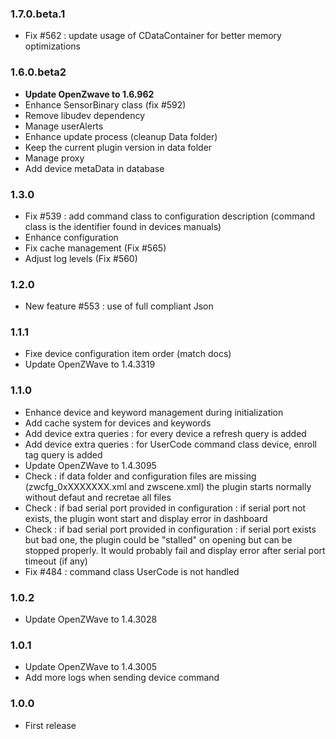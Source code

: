 ### 1.7.0.beta.1
* Fix #562  : update usage of CDataContainer for better memory optimizations

### 1.6.0.beta2
* **Update OpenZwave to 1.6.962**
* Enhance SensorBinary class (fix #592)
* Remove libudev dependency
* Manage userAlerts
* Enhance update process (cleanup Data folder)
* Keep the current plugin version in data folder
* Manage proxy
* Add device metaData in database

### 1.3.0
* Fix #539 : add command class to configuration description (command class is the identifier found in devices manuals)
* Enhance configuration
* Fix cache management (Fix #565)
* Adjust log levels (Fix #560)


### 1.2.0
* New feature #553 : use of full compliant Json

### 1.1.1
* Fixe device configuration item order (match docs)
* Update OpenZWave to 1.4.3319

### 1.1.0
* Enhance device and keyword management during initialization
* Add cache system for devices and keywords
* Add device extra queries : for every device a refresh query is added
* Add device extra queries : for UserCode command class device, enroll tag query is added
* Update OpenZWave to 1.4.3095
* Check : if data folder and configuration files are missing (zwcfg_0xXXXXXXX.xml and zwscene.xml) the plugin starts normally without defaut and recretae all files
* Check : if bad serial port provided in configuration : if serial port not exists, the plugin wont start and display error in dashboard
* Check : if bad serial port provided in configuration : if serial port exists but bad one, the plugin could be "stalled" on opening but can be stopped properly. It would probably fail and display error after serial port timeout (if any)
* Fix #484 : command class UserCode is not handled


### 1.0.2
* Update OpenZWave to 1.4.3028

### 1.0.1
* Update OpenZWave to 1.4.3005
* Add more logs when sending device command

### 1.0.0
* First release
